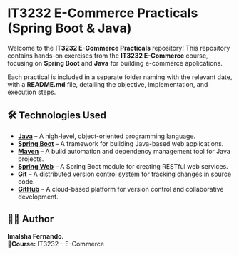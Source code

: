 # IT3232 E-Commerce Practicals (Spring Boot & Java)  

Welcome to the **IT3232 E-Commerce Practicals** repository! This repository contains hands-on exercises from the **IT3232 E-Commerce** course, focusing on **Spring Boot** and **Java** for building e-commerce applications.  

Each practical is included in a separate folder naming with the relevant date, with a **README.md** file, detailing the objective, implementation, and execution steps.  


## 🛠️ Technologies Used  

- **[Java](https://www.java.com/)** – A high-level, object-oriented programming language.  
- **[Spring Boot](https://spring.io/projects/spring-boot)** – A framework for building Java-based web applications.  
- **[Maven](https://maven.apache.org/)** – A build automation and dependency management tool for Java projects.  
- **[Spring Web](https://docs.spring.io/spring-framework/docs/current/reference/html/web.html)** – A Spring Boot module for creating RESTful web services.  
- **[Git](https://git-scm.com/)** – A distributed version control system for tracking changes in source code.  
- **[GitHub](https://github.com/)** – A cloud-based platform for version control and collaborative development.  



## 👩‍💻 Author  

**Imalsha Fernando.**  
📌**Course:** IT3232 – E-Commerce 


